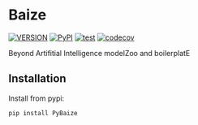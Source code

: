 # Baize

[![VERSION](https://img.shields.io/pypi/pyversions/PyBaize)](https://pypi.python.org/pypi/PyBaize)
[![PyPI](https://img.shields.io/pypi/v/PyBaize.svg)](https://pypi.python.org/pypi/PyBaize)
[![test](https://github.com/tswsxk/Baize/actions/workflows/python-test.yml/badge.svg?branch=main)](https://github.com/tswsxk/Baize/actions/workflows/python-test.yml)
[![codecov](https://codecov.io/gh/tswsxk/Baize/branch/master/graph/badge.svg)](https://codecov.io/gh/tswsxk/Baize)

Beyond Artifitial Intelligence modelZoo and boilerplatE


## Installation

Install from pypi:
```
pip install PyBaize
```
